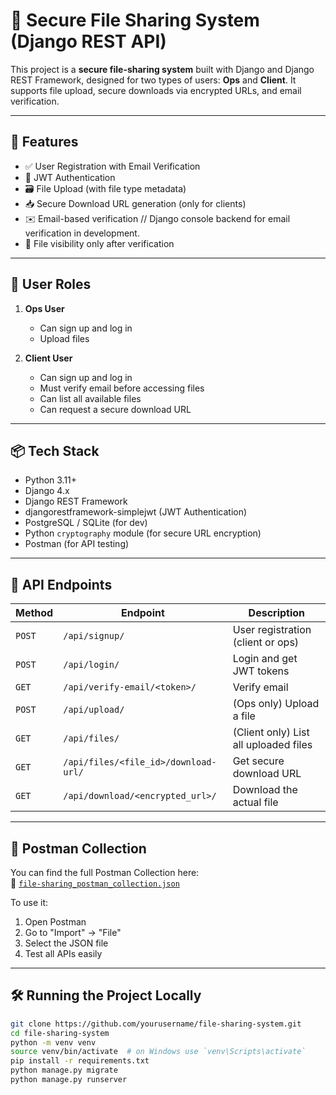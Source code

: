 # 🔐 Secure File Sharing System (Django REST API)

This project is a **secure file-sharing system** built with Django and Django REST Framework, designed for two types of users: **Ops** and **Client**. It supports file upload, secure downloads via encrypted URLs, and email verification.

---

## 🚀 Features

- ✅ User Registration with Email Verification
- 🔐 JWT Authentication
- 🗃️ File Upload (with file type metadata)
- 📥 Secure Download URL generation (only for clients)
- ✉️ Email-based verification  // Django console backend for email verification in development.
- 📁 File visibility only after verification

---

## 👤 User Roles

1. **Ops User**
   - Can sign up and log in
   - Upload files

2. **Client User**
   - Can sign up and log in
   - Must verify email before accessing files
   - Can list all available files
   - Can request a secure download URL

---

## 📦 Tech Stack

- Python 3.11+
- Django 4.x
- Django REST Framework
- djangorestframework-simplejwt (JWT Authentication)
- PostgreSQL / SQLite (for dev)
- Python `cryptography` module (for secure URL encryption)
- Postman (for API testing)

---

## 🧪 API Endpoints

| Method | Endpoint | Description |
|--------|----------|-------------|
| `POST` | `/api/signup/` | User registration (client or ops) |
| `POST` | `/api/login/` | Login and get JWT tokens |
| `GET`  | `/api/verify-email/<token>/` | Verify email |
| `POST` | `/api/upload/` | (Ops only) Upload a file |
| `GET`  | `/api/files/` | (Client only) List all uploaded files |
| `GET`  | `/api/files/<file_id>/download-url/` | Get secure download URL |
| `GET`  | `/api/download/<encrypted_url>/` | Download the actual file |

---

## 📂 Postman Collection

You can find the full Postman Collection here:  
📄 [`file-sharing_postman_collection.json`](./file-sharing_postman_collection.json)


To use it:
1. Open Postman
2. Go to "Import" → "File"
3. Select the JSON file
4. Test all APIs easily

---

## 🛠️ Running the Project Locally

```bash
git clone https://github.com/yourusername/file-sharing-system.git
cd file-sharing-system
python -m venv venv
source venv/bin/activate  # on Windows use `venv\Scripts\activate`
pip install -r requirements.txt
python manage.py migrate
python manage.py runserver
